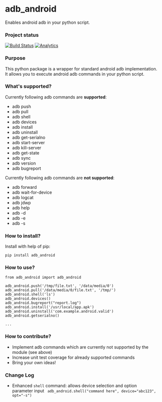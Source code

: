 adb_android
==========

Enables android adb in your python script.

### Project status

[![Build Status](https://travis-ci.org/vmalyi/adb_android.svg?branch=master)](https://travis-ci.org/vmalyi/adb_android)
[![Analytics](https://ga-beacon.appspot.com/UA-70264103-1/vmalyi/adb_android/README)](https://github.com/igrigorik/ga-beacon)

### Purpose

This python package is a wrapper for standard android adb implementation. It allows you to execute android adb commands in your python script.

### What's supported?

Currently following adb commands are **supported**:
* adb push
* adb pull
* adb shell
* adb devices
* adb install
* adb uninstall
* adb get-serialno
* adb start-server
* adb kill-server
* adb get-state
* adb sync
* adb version
* adb bugreport

Currently following adb commands are **not supported**:

* adb forward
* adb wait-for-device
* adb logcat
* adb jdwp
* adb help
* adb -d
* adb -e
* adb -s

### How to install?

Install with help of pip:
```
pip install adb_android
```
### How to use?
```
from adb_android import adb_android

adb_android.push('/tmp/file.txt', '/data/media/0')
adb_android.pull('/data/media/0/file.txt', '/tmp/')
adb_android.shell('ls')
adb_android.devices()
adb_android.bugreport("report.log")
adb_android.install('/usr/local/app.apk')
adb_android.uninstall('com.example.android.valid')
adb_android.getserialno()

...
```

### How to contribute?

* Implement adb commands which are currently not supported by the module (see above)
* Increase unit test coverage for already supported commands
* Bring your own ideas!

### Change Log

* Enhanced `shell` command: allows device selection and option parameter input
` adb_android.shell("command here", device="abc123", opt="-s")`
